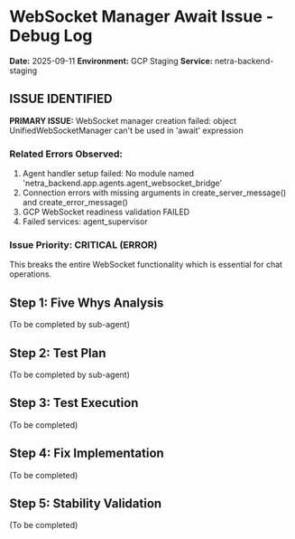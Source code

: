 # WebSocket Manager Await Issue - Debug Log
**Date:** 2025-09-11
**Environment:** GCP Staging
**Service:** netra-backend-staging

## ISSUE IDENTIFIED
**PRIMARY ISSUE:** WebSocket manager creation failed: object UnifiedWebSocketManager can't be used in 'await' expression

### Related Errors Observed:
1. Agent handler setup failed: No module named 'netra_backend.app.agents.agent_websocket_bridge'
2. Connection errors with missing arguments in create_server_message() and create_error_message()
3. GCP WebSocket readiness validation FAILED
4. Failed services: agent_supervisor

### Issue Priority: CRITICAL (ERROR)
This breaks the entire WebSocket functionality which is essential for chat operations.

## Step 1: Five Whys Analysis
(To be completed by sub-agent)

## Step 2: Test Plan
(To be completed by sub-agent)

## Step 3: Test Execution
(To be completed)

## Step 4: Fix Implementation
(To be completed)

## Step 5: Stability Validation
(To be completed)